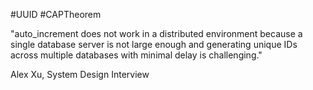 #UUID #CAPTheorem 

"auto_increment does not work in a distributed environment because a single database server is not large enough and generating unique IDs across multiple databases with minimal delay is challenging."

Alex Xu, System Design Interview